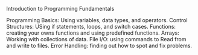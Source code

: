 Introduction to Programming Fundamentals

Programming Basics: Using variables, data types, and operators.
Control Structures: USing if statements, loops, and switch cases.
Functions: creating your owns functions and using predefined functions.
Arrays: Working with collections of data.
File I/O: using commands to Read from and write to files.
Error Handling: finding out how to spot and fix problems.

